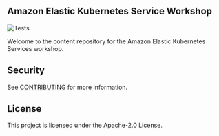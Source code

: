## Amazon Elastic Kubernetes Service Workshop

![Tests](https://github.com/aws-samples/eks-workshop-v2/actions/workflows/ci.yaml/badge.svg)

Welcome to the content repository for the Amazon Elastic Kubernetes Services workshop.

## Security

See [CONTRIBUTING](CONTRIBUTING.md#security-issue-notifications) for more information.

## License

This project is licensed under the Apache-2.0 License.

